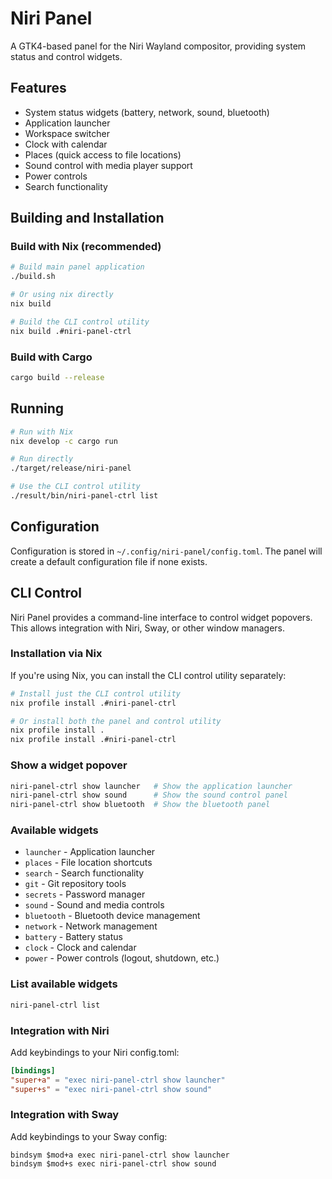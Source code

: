 # Niri Panel

A GTK4-based panel for the Niri Wayland compositor, providing system status and control widgets.

## Features

- System status widgets (battery, network, sound, bluetooth)
- Application launcher
- Workspace switcher
- Clock with calendar
- Places (quick access to file locations)
- Sound control with media player support
- Power controls
- Search functionality

## Building and Installation

### Build with Nix (recommended)

```bash
# Build main panel application
./build.sh

# Or using nix directly
nix build

# Build the CLI control utility
nix build .#niri-panel-ctrl
```

### Build with Cargo

```bash
cargo build --release
```

## Running

```bash
# Run with Nix
nix develop -c cargo run

# Run directly
./target/release/niri-panel

# Use the CLI control utility
./result/bin/niri-panel-ctrl list
```

## Configuration

Configuration is stored in `~/.config/niri-panel/config.toml`. The panel will create a default configuration file if none exists.

## CLI Control

Niri Panel provides a command-line interface to control widget popovers. This allows integration with Niri, Sway, or other window managers.

### Installation via Nix

If you're using Nix, you can install the CLI control utility separately:

```bash
# Install just the CLI control utility
nix profile install .#niri-panel-ctrl

# Or install both the panel and control utility
nix profile install .
nix profile install .#niri-panel-ctrl
```

### Show a widget popover

```bash
niri-panel-ctrl show launcher   # Show the application launcher
niri-panel-ctrl show sound      # Show the sound control panel
niri-panel-ctrl show bluetooth  # Show the bluetooth panel
```

### Available widgets

- `launcher` - Application launcher
- `places` - File location shortcuts
- `search` - Search functionality
- `git` - Git repository tools
- `secrets` - Password manager
- `sound` - Sound and media controls
- `bluetooth` - Bluetooth device management
- `network` - Network management
- `battery` - Battery status
- `clock` - Clock and calendar
- `power` - Power controls (logout, shutdown, etc.)

### List available widgets

```bash
niri-panel-ctrl list
```

### Integration with Niri

Add keybindings to your Niri config.toml:

```toml
[bindings]
"super+a" = "exec niri-panel-ctrl show launcher"
"super+s" = "exec niri-panel-ctrl show sound"
```

### Integration with Sway

Add keybindings to your Sway config:

```
bindsym $mod+a exec niri-panel-ctrl show launcher
bindsym $mod+s exec niri-panel-ctrl show sound
```